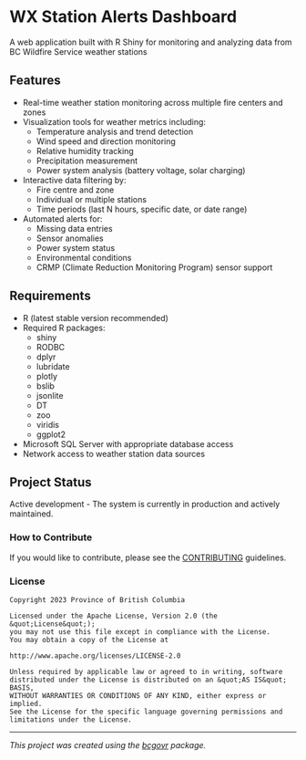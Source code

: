 <!-- 
Add a project state badge

See <https://github.com/BCDevExchange/Our-Project-Docs/blob/master/discussion/projectstates.md> 
If you have bcgovr installed and you use RStudio, click the 'Insert BCDevex Badge' Addin.
-->

WX Station Alerts Dashboard
============================
A web application built with R Shiny for monitoring and analyzing data from BC Wildfire Service weather stations 

## Features

- Real-time weather station monitoring across multiple fire centers and zones
- Visualization tools for weather metrics including:
  - Temperature analysis and trend detection
  - Wind speed and direction monitoring
  - Relative humidity tracking
  - Precipitation measurement
  - Power system analysis (battery voltage, solar charging)
- Interactive data filtering by:
  - Fire centre and zone
  - Individual or multiple stations
  - Time periods (last N hours, specific date, or date range)
- Automated alerts for:
  - Missing data entries
  - Sensor anomalies
  - Power system status
  - Environmental conditions
  - CRMP (Climate Reduction Monitoring Program) sensor support

## Requirements

- R (latest stable version recommended)
- Required R packages:
  - shiny
  - RODBC
  - dplyr
  - lubridate
  - plotly
  - bslib
  - jsonlite
  - DT
  - zoo
  - viridis
  - ggplot2
- Microsoft SQL Server with appropriate database access
- Network access to weather station data sources

## Project Status

Active development - The system is currently in production and actively maintained.


### How to Contribute

If you would like to contribute, please see the [CONTRIBUTING](CONTRIBUTING.md) guidelines.


### License

```
Copyright 2023 Province of British Columbia

Licensed under the Apache License, Version 2.0 (the &quot;License&quot;);
you may not use this file except in compliance with the License.
You may obtain a copy of the License at

http://www.apache.org/licenses/LICENSE-2.0

Unless required by applicable law or agreed to in writing, software distributed under the License is distributed on an &quot;AS IS&quot; BASIS,
WITHOUT WARRANTIES OR CONDITIONS OF ANY KIND, either express or implied.
See the License for the specific language governing permissions and limitations under the License.
```
---
*This project was created using the [bcgovr](https://github.com/bcgov/bcgovr) package.* 
